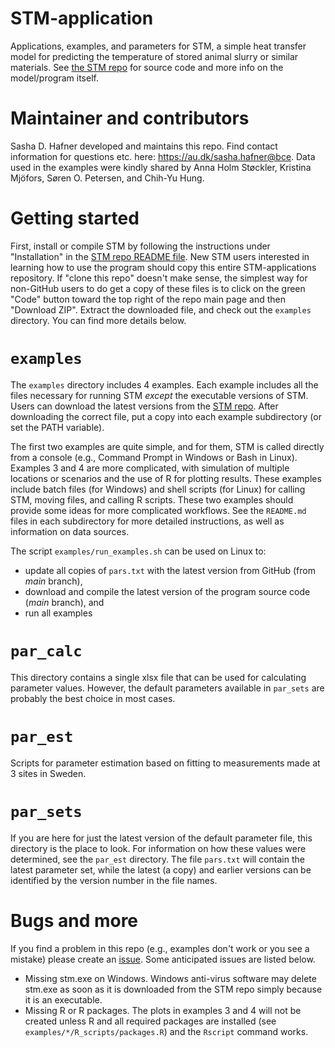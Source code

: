 # STM-application
Applications, examples, and parameters for STM, a simple heat transfer model for predicting the temperature of stored animal slurry or similar materials.
See [the STM repo](https://github.com/sashahafner/STM) for source code and more info on the model/program itself.

# Maintainer and contributors
Sasha D. Hafner developed and maintains this repo.
Find contact information for questions etc. here: <https://au.dk/sasha.hafner@bce>.
Data used in the examples were kindly shared by Anna Holm Støckler, Kristina Mjöfors, Søren O. Petersen, and Chih-Yu Hung.

# Getting started
First, install or compile STM by following the instructions under "Installation" in the [STM repo README file](https://github.com/sashahafner/STM#readme).
New STM users interested in learning how to use the program should copy this entire STM-applications repository.
If "clone this repo" doesn't make sense, the simplest way for non-GitHub users to do get a copy of these files is to click on the green "Code" button toward the top right of the repo main page and then "Download ZIP".
Extract the downloaded file, and check out the `examples` directory.
You can find more details below.

# `examples`
The `examples` directory includes 4 examples.
Each example includes all the files necessary for running STM *except* the executable versions of STM.
Users can download the latest versions from the [STM repo](https://github.com/sashahafner/STM).
After downloading the correct file, put a copy into each example subdirectory (or set the PATH variable).

The first two examples are quite simple, and for them, STM is called directly from a console (e.g., Command Prompt in Windows or Bash in Linux).
Examples 3 and 4 are more complicated, with simulation of multiple locations or scenarios and the use of R for plotting results. 
These examples include batch files (for Windows) and shell scripts (for Linux) for calling STM, moving files, and calling R scripts.
These two examples should provide some ideas for more complicated workflows.
See the `README.md` files in each subdirectory for more detailed instructions, as well as information on data sources.

The script `examples/run_examples.sh` can be used on Linux to:

* update all copies of `pars.txt` with the latest version from GitHub (from *main* branch),
* download and compile the latest version of the program source code (*main* branch), and
* run all examples

# `par_calc`
This directory contains a single xlsx file that can be used for calculating parameter values.
However, the default parameters available in `par_sets` are probably the best choice in most cases.

# `par_est`
Scripts for parameter estimation based on fitting to measurements made at 3 sites in Sweden.

# `par_sets`
If you are here for just the latest version of the default parameter file, this directory is the place to look.
For information on how these values were determined, see the `par_est` directory.
The file `pars.txt` will contain the latest parameter set, while the latest (a copy) and earlier versions can be identified by the version number in the file names.

# Bugs and more
If you find a problem in this repo (e.g., examples don't work or you see a mistake) please create an [issue](https://github.com/sashahafner/STM-applications/issues).
Some anticipated issues are listed below.

* Missing stm.exe on Windows. Windows anti-virus software may delete stm.exe as soon as it is downloaded from the STM repo simply because it is an executable. 
* Missing R or R packages. The plots in examples 3 and 4 will not be created unless R and all required packages are installed (see `examples/*/R_scripts/packages.R`) and the `Rscript` command works.

